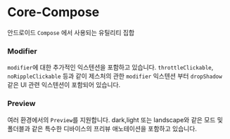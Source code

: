# Core-Compose
안드로이드 `Compose` 에서 사용되는 유틸리티 집합


### Modifier
`modifier`에 대한 추가적인 익스텐션을 포함하고 있습니다. `throttleClickable`, `noRippleClickable` 등과 같이 제스처의 관한 `modifier` 익스텐션 부터 `dropShadow` 같은 UI 관련 익스텐션이 포함되어 있습니다.

### Preview
여러 환경에서의 `Preview`를 지원합니다. dark,light 또는 landscape와 같은 모드 및 폴더블과 같은 특수한 디바이스의 프리뷰 애노테이션을 포함하고 있습니다.
